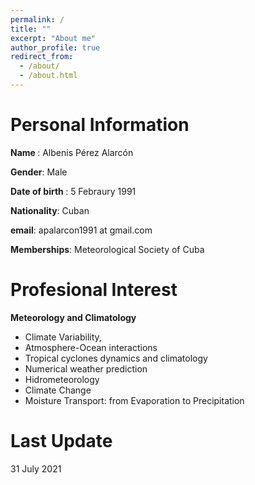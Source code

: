 ```yaml
---
permalink: /
title: ""
excerpt: "About me"
author_profile: true
redirect_from: 
  - /about/
  - /about.html
---
```


# Personal Information
<b> Name </b>: Albenis Pérez Alarcón

<b> Gender</b>: Male

 <b> Date of birth </b>: 5 Febraury 1991
 
<b>Nationality</b>: Cuban

<b>email</b>: apalarcon1991 at gmail.com

<b>Memberships</b>: Meteorological Society of Cuba


# Profesional Interest
<b>Meteorology and Climatology</b>
* Climate Variability,
* Atmosphere-Ocean interactions
* Tropical cyclones dynamics and climatology
* Numerical weather prediction
* Hidrometeorology
* Climate Change
* Moisture Transport: from Evaporation to Precipitation


# Last Update
31 July 2021

